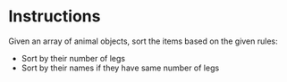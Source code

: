 # Instructions

Given an array of animal objects, sort the items based on the given rules:

- Sort by their number of legs
- Sort by their names if they have same number of legs
